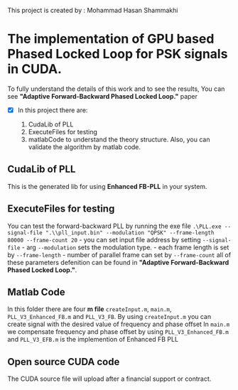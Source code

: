 This project is created by : Mohammad Hasan Shammakhi

# The implementation of GPU based Phased Locked Loop for PSK signals in CUDA.

To fully understand the details of this work and to see the results, You can see **"Adaptive Forward-Backward Phased Locked Loop."** paper

- [x] In this project there are:

    1. CudaLib of PLL
    2. ExecuteFiles for testing
    3. matlabCode to understand the theory structure. Also, you can validate the algorithm by matlab code.
    
    
## CudaLib of PLL

This is the generated lib for using **Enhanced FB-PLL** in your system. 

## ExecuteFiles for testing

You can test the forward-backward PLL by running the exe file `.\PLL.exe --signal-file ".\\pll_input.bin" --modulation "QPSK" --frame-length 80000 --frame-count 20`
    - you can set input file address by setting `--signal-file` 
    - arg `--modulation` sets the modulation type.
    - each frame length is set by `--frame-length`
    - number of parallel frame can set by `--frame-count`
all of these parameters defenition can be found in **"Adaptive Forward-Backward Phased Locked Loop."**.    

## Matlab Code

In this folder there are four **m file** `createInput.m`, `main.m`, `PLL_V3_Enhanced_FB.m` and `PLL_V3_FB`.
By using `createInput.m` you can create signal with the desired value of frequency and phase offset
In `main.m` we compensate frequency and phase offset by using  `PLL_V3_Enhanced_FB.m`
and `PLL_V3_EFB.m` is the implemention of Enhanced FB PLL

## Open source CUDA code

The CUDA source file will upload after a financial support or contract.
